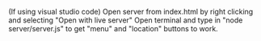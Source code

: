 (If using visual studio code) Open server from index.html by right clicking and selecting "Open with live server"
Open terminal and type in "node server/server.js" to get "menu" and "location" buttons to work.
